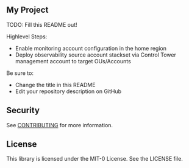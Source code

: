 ## My Project

TODO: Fill this README out!

Highlevel Steps:
* Enable monitoring account configuration in the home region
* Deploy observability source account stackset via Control Tower management account to target OUs/Accounts


Be sure to:

* Change the title in this README
* Edit your repository description on GitHub

## Security

See [CONTRIBUTING](CONTRIBUTING.md#security-issue-notifications) for more information.

## License

This library is licensed under the MIT-0 License. See the LICENSE file.

